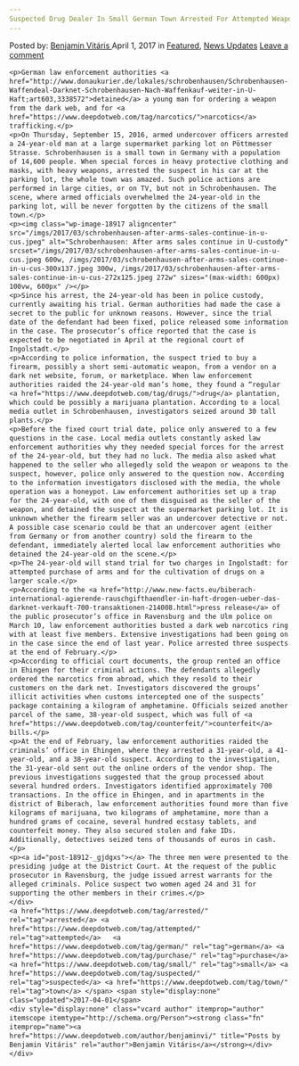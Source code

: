 ```yaml
---
Suspected Drug Dealer In Small German Town Arrested For Attempted Weapon Purchase
---
```

<article class="post-listing post-18912 post type-post status-publish format-standard has-post-thumbnail hentry  tag-attempted tag-german tag-purchase tag-small tag-suspected tag-town tag-weapon">
    <div class="post-inner">
        <span>Posted by: <a href="https://www.deepdotweb.com/author/benjaminvi/" title="">Benjamin Vitáris </a></span>
    <span>April 1, 2017</span>
    <span>in <a href="https://www.deepdotweb.com/category/deepdot-news/" rel="category tag">Featured</a>, <a href="https://www.deepdotweb.com/category/news-updates/" rel="category tag">News Updates</a></span>
    <span><a href="https://www.deepdotweb.com/2017/04/01/suspected-drug-dealer-small-german-town-arrested-attempted-weapon-purchase/#respond">Leave a comment</a></span>
    </p>
    <div class="clear"></div>
    
    <p>German law enforcement authorities <a href="http://www.donaukurier.de/lokales/schrobenhausen/Schrobenhausen-Waffendeal-Darknet-Schrobenhausen-Nach-Waffenkauf-weiter-in-U-Haft;art603,3338572">detained</a> a young man for ordering a weapon from the dark web, and for <a href="https://www.deepdotweb.com/tag/narcotics/">narcotics</a> trafficking.</p>
    <p>On Thursday, September 15, 2016, armed undercover officers arrested a 24-year-old man at a large supermarket parking lot on Pöttmesser Strasse. Schrobenhausen is a small town in Germany with a population of 14,600 people. When special forces in heavy protective clothing and masks, with heavy weapons, arrested the suspect in his car at the parking lot, the whole town was amazed. Such police actions are performed in large cities, or on TV, but not in Schrobenhausen. The scene, where armed officials overwhelmed the 24-year-old in the parking lot, will be never forgotten by the citizens of the small town.</p>
    <p><img class="wp-image-18917 aligncenter" src="/imgs/2017/03/schrobenhausen-after-arms-sales-continue-in-u-cus.jpeg" alt="Schrobenhausen: After arms sales continue in U-custody" srcset="/imgs/2017/03/schrobenhausen-after-arms-sales-continue-in-u-cus.jpeg 600w, /imgs/2017/03/schrobenhausen-after-arms-sales-continue-in-u-cus-300x137.jpeg 300w, /imgs/2017/03/schrobenhausen-after-arms-sales-continue-in-u-cus-272x125.jpeg 272w" sizes="(max-width: 600px) 100vw, 600px" /></p>
    <p>Since his arrest, the 24-year-old has been in police custody, currently awaiting his trial. German authorities had made the case a secret to the public for unknown reasons. However, since the trial date of the defendant had been fixed, police released some information in the case. The prosecutor’s office reported that the case is expected to be negotiated in April at the regional court of Ingolstadt.</p>
    <p>According to police information, the suspect tried to buy a firearm, possibly a short semi-automatic weapon, from a vendor on a dark net website, forum, or marketplace. When law enforcement authorities raided the 24-year-old man’s home, they found a “regular <a href="https://www.deepdotweb.com/tag/drugs/">drug</a> plantation, which could be possibly a marijuana plantation. According to a local media outlet in Schrobenhausen, investigators seized around 30 tall plants.</p>
    <p>Before the fixed court trial date, police only answered to a few questions in the case. Local media outlets constantly asked law enforcement authorities why they needed special forces for the arrest of the 24-year-old, but they had no luck. The media also asked what happened to the seller who allegedly sold the weapon or weapons to the suspect, however, police only answered to the question now. According to the information investigators disclosed with the media, the whole operation was a honeypot. Law enforcement authorities set up a trap for the 24-year-old, with one of them disguised as the seller of the weapon, and detained the suspect at the supermarket parking lot. It is unknown whether the firearm seller was an undercover detective or not. A possible case scenario could be that an undercover agent (either from Germany or from another country) sold the firearm to the defendant, immediately alerted local law enforcement authorities who detained the 24-year-old on the scene.</p>
    <p>The 24-year-old will stand trial for two charges in Ingolstadt: for attempted purchase of arms and for the cultivation of drugs on a larger scale.</p>
    <p>According to the <a href="http://www.new-facts.eu/biberach-international-agierende-rauschgifthaendler-in-haft-drogen-ueber-das-darknet-verkauft-700-transaktionen-214008.html">press release</a> of the public prosecutor’s office in Ravensburg and the Ulm police on March 10, law enforcement authorities busted a dark web narcotics ring with at least five members. Extensive investigations had been going on in the case since the end of last year. Police arrested three suspects at the end of February.</p>
    <p>According to official court documents, the group rented an office in Ehingen for their criminal actions. The defendants allegedly ordered the narcotics from abroad, which they resold to their customers on the dark net. Investigators discovered the groups’ illicit activities when customs intercepted one of the suspects’ package containing a kilogram of amphetamine. Officials seized another parcel of the same, 38-year-old suspect, which was full of <a href="https://www.deepdotweb.com/tag/counterfeit/">counterfeit</a> bills.</p>
    <p>At the end of February, law enforcement authorities raided the criminals’ office in Ehingen, where they arrested a 31-year-old, a 41-year-old, and a 38-year-old suspect. According to the investigation, the 31-year-old sent out the online orders of the vendor shop. The previous investigations suggested that the group processed about several hundred orders. Investigators identified approximately 700 transactions. In the office in Ehingen, and in apartments in the district of Biberach, law enforcement authorities found more than five kilograms of marijuana, two kilograms of amphetamine, more than a hundred grams of cocaine, several hundred ecstasy tablets, and counterfeit money. They also secured stolen and fake IDs. Additionally, detectives seized tens of thousands of euros in cash.</p>
    <p><a id="post-18912-_gjdgxs"></a> The three men were presented to the presiding judge at the District Court. At the request of the public prosecutor in Ravensburg, the judge issued arrest warrants for the alleged criminals. Police suspect two women aged 24 and 31 for supporting the other members in their crimes.</p>
    </div>
    <a href="https://www.deepdotweb.com/tag/arrested/" rel="tag">arrested</a> <a href="https://www.deepdotweb.com/tag/attempted/" rel="tag">attempted</a>   <a href="https://www.deepdotweb.com/tag/german/" rel="tag">german</a> <a href="https://www.deepdotweb.com/tag/purchase/" rel="tag">purchase</a> <a href="https://www.deepdotweb.com/tag/small/" rel="tag">small</a> <a href="https://www.deepdotweb.com/tag/suspected/" rel="tag">suspected</a> <a href="https://www.deepdotweb.com/tag/town/" rel="tag">town</a> </span> <span style="display:none" class="updated">2017-04-01</span>
    <div style="display:none" class="vcard author" itemprop="author" itemscope itemtype="http://schema.org/Person"><strong class="fn" itemprop="name"><a href="https://www.deepdotweb.com/author/benjaminvi/" title="Posts by Benjamin Vitáris" rel="author">Benjamin Vitáris</a></strong></div>
    </div>
</article>

